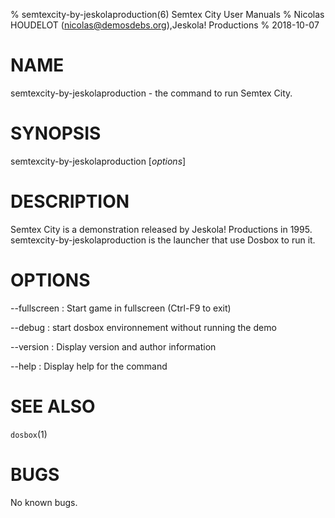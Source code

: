 % semtexcity-by-jeskolaproduction(6) Semtex City User Manuals
% Nicolas HOUDELOT (nicolas@demosdebs.org),Jeskola! Productions
% 2018-10-07

# NAME
semtexcity-by-jeskolaproduction - the command to run Semtex City.

# SYNOPSIS
semtexcity-by-jeskolaproduction [*options*]

# DESCRIPTION
Semtex City is a demonstration released by Jeskola! Productions in 1995.
semtexcity-by-jeskolaproduction is the launcher that use Dosbox to run it.

# OPTIONS
\--fullscreen
:   Start game in fullscreen (Ctrl-F9 to exit)

\--debug
:   start dosbox environnement without running the demo

\--version
:   Display version and author information

\--help
:   Display help for the command

# SEE ALSO
`dosbox`(1)

# BUGS
No known bugs.
